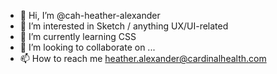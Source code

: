 - 👋 Hi, I’m @cah-heather-alexander
- 👀 I’m interested in Sketch / anything UX/UI-related 
- 🌱 I’m currently learning CSS 
- 💞️ I’m looking to collaborate on ...
- 📫 How to reach me heather.alexander@cardinalhealth.com

<!---
cah-heather-alexander/cah-heather-alexander is a ✨ special ✨ repository because its `README.md` (this file) appears on your GitHub profile.
You can click the Preview link to take a look at your changes.
--->
